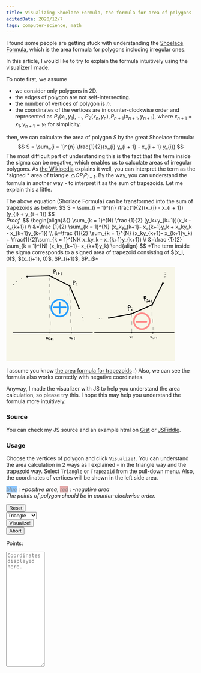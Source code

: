 ```yaml
---
title: Visualizing Shoelace Formula, the formula for area of polygons
editedDate: 2020/12/7
tags: computer-science, math
---
```


I found some people are getting stuck with understanding the [Shoelace Formula](https://en.wikipedia.org/wiki/Shoelace_formula),
which is the area formula for polygons including irregular ones.

In this article, I would like to try to explain the formula intuitively using the visualizer I made.

To note first, we assume 

- we consider only polygons in 2D. 
- the edges of polygon are not self-intersecting.
- the number of vertices of polygon is $n$.
- the coordinates of the vertices are in counter-clockwise order and represented as $P_1(x_1, y_1)$, ..., $P_2(x_n, y_n), P_{n+1}(x_{n+1}, y_{n+1})$, where $x_{n+1} = x_{1}, y_{n+1} = y_{1}$ for simplicity.

then, we can calculate the area of polygon $S$ by the great Shoelace formula:
$$ S = \sum_{i = 1}^{n} \frac{1}{2}(x_{i} y_{i + 1} - x_{i + 1} y_{i}) $$
The most difficult part of understanding this is the fact that the term inside the sigma can be negative,
which enables us to calculate areas of irregular polygons.
As [the Wikipedia](https://en.wikipedia.org/wiki/Shoelace_formula#Examples) explains it well, 
you can interpret the term as the *signed * area of triangle $\bigtriangleup OP_{i}P_{i+1}$.
By the way, you can understand the formula in another way - to interpret it as the sum of trapezoids.
Let me explain this a little. 
<div class="proposition">
The above equation (Shorlace Formula) can be transformed into the sum of trapezoids as below:
$$
S = \sum_{i = 1}^{n} \frac{1}{2}(x_{i} - x_{i + 1})(y_{i} + y_{i + 1})
$$
</div>
<em>Proof.</em>
$$
\begin{align}&{} \sum_{k = 1}^{N} \frac {1}{2} (y_k+y_{k+1})(x_k - x_{k+1}) \\
&=\frac {1}{2} \sum_{k = 1}^{N} (x_ky_{k+1}- x_{k+1}y_k + x_ky_k - x_{k+1}y_{k+1}) \\
&=\frac {1}{2} \sum_{k = 1}^{N} (x_ky_{k+1}- x_{k+1}y_k) + \frac{1}{2}\sum_{k = 1}^{N}( x_ky_k - x_{k+1}y_{k+1}) \\
&=\frac {1}{2} \sum_{k = 1}^{N} (x_ky_{k+1}- x_{k+1}y_k)
\end{align}
$$
*The term inside the sigma corresponds to a signed area of trapezoid consisting of
  $(x_i, 0)$, $(x_{i+1}, 0)$, $P_{i+1}$, $P_i$*

![](../images/bytrapezoid.png#center)

I assume you know [the area formula for trapezoids](https://en.wikipedia.org/wiki/Trapezoid#Area) :)
Also, we can see the formula also works correctly with negative coordinates.

Anyway, I made the visualizer with JS to help you understand the area calculation, so please try this. 
I hope this may help you understand the formula more intuitively.

### Source

You can check my JS source and an example html on [Gist](https://gist.github.com/igarash1/83f7343026fa4b23fe5abe06ec5cc8ac) or [JSFiddle](https://jsfiddle.net/igarash1/8j56kcy7/10/).

### Usage
Choose the vertices of polygon and click `Visualize!`.
You can understand the area calculation in 2 ways as I explained - in the triangle way and the trapezoid way.
Select `Triangle` or `Trapezoid` from the pull-down menu.
Also, the coordinates of vertices will be shown in the left side area.

<em><span style="background:dodgerblue;opacity:0.5;">blue</span> : <strong>+</strong>positive area, <span style="background:indianred;opacity:0.5;">red</span> : <strong>-</strong>negative area</em>
<br>
<em>The points of polygon should be in counter-clockwise order.</em>

<style>
    .unselectable {
        -moz-user-select: -moz-none;
        -khtml-user-select: none;
        -webkit-user-select: none;
        -o-user-select: none;
        user-select: none;
    }
</style>
<script src="https://d3js.org/d3.v6.min.js"></script>
<script src="../js/viz.js"></script>
<div style="float:left"> <input type="button" value="Reset" onclick="resetPoints()"/>
    <br>
    <select id="shape-select" >
        <option value="0" selected="selected">Triangle</option>
        <option value="1">Trapezoid</option>
    </select> <br>
    <input type="button" value="Visualize!" onclick="visualize()"/><br>
    <input type="button" value="Abort" onclick="abort()"/><br>
    <form name="pointsForm" >
        <p>Points:</p>
        <textarea id="pointsForm"
                  name="points"
                  value="1"
                  cols="10"
                  rows=20
                  placeholder="Coordinates displayed here." readonly></textarea>
    </form>
</div>

<div id="svgCanvas" style="float:left; margin-left:20px; unselectable="on" class="unselectable">
</div>
